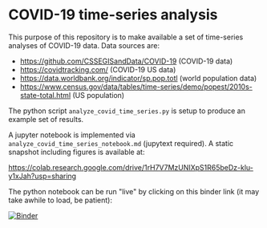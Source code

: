 # COVID-19 time-series analysis

This purpose of this repository is to make available a set of time-series
analyses of COVID-19 data. Data sources are:

- https://github.com/CSSEGISandData/COVID-19 (COVID-19 data)
- https://covidtracking.com/ (COVID-19 US data)
- https://data.worldbank.org/indicator/sp.pop.totl (world population data)
- https://www.census.gov/data/tables/time-series/demo/popest/2010s-state-total.html (US population)

The python script `analyze_covid_time_series.py` is setup to produce an example
set of results. 

A jupyter notebook is implemented via
`analyze_covid_time_series_notebook.md` (jupytext required). A static snapshot
including figures is available at:

https://colab.research.google.com/drive/1rH7V7MzUNIXpS1R65beDz-klu-y1xJah?usp=sharing

The python notebook can be run "live" by clicking on this binder link (it may
take awhile to load, be patient):

[![Binder](https://mybinder.org/badge_logo.svg)](https://mybinder.org/v2/gh/jjstickel/covid-19_ts_analysis.git/master?filepath=analyze_covid_time_series_notebook.md)
